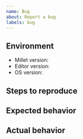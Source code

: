 ```yaml
---
name: Bug
about: Report a bug
labels: bug
---
```


## Environment

- Millet version:
- Editor version: <!-- e.g. VS Code -->
- OS version:

## Steps to reproduce

<!-- Please minimize the bug as much as possible. -->

## Expected behavior

<!-- Describe what you expected to happen. -->

## Actual behavior

<!-- Describe what actually happened. -->
